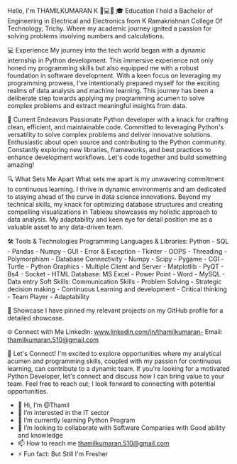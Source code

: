 Hello, I'm THAMILKUMARAN K 🐍💻✨
🎓 Education
I hold a Bachelor of Engineering in Electrical and Electronics from K Ramakrishnan College Of Technology, Trichy. Where my academic journey ignited a passion for solving problems involving numbers and calculations.

💻 Experience
My journey into the tech world began with a dynamic internship in Python development. This immersive experience not only honed my programming skills but also equipped me with a robust foundation in software development. With a keen focus on leveraging my programming prowess, I've intentionally prepared myself for the exciting realms of data analysis and machine learning. This journey has been a deliberate step towards applying my programming acumen to solve complex problems and extract meaningful insights from data.

🚀 Current Endeavors
Passionate Python developer with a knack for crafting clean, efficient, and maintainable code. Committed to leveraging Python's versatility to solve complex problems and deliver innovative solutions. Enthusiastic about open source and contributing to the Python community. Constantly exploring new libraries, frameworks, and best practices to enhance development workflows. Let's code together and build something amazing! 

🔍 What Sets Me Apart
What sets me apart is my unwavering commitment to continuous learning. I thrive in dynamic environments and am dedicated to staying ahead of the curve in data science innovations. Beyond my technical skills, my knack for optimizing database structures and creating compelling visualizations in Tableau showcases my holistic approach to data analysis. My adaptability and keen eye for detail position me as a valuable asset to any data-driven team.

🛠️ Tools & Technologies
Programming Languages & Libraries: Python - SQL - Pandas - Numpy - GUI - Error & Exception - Tkinter - OOPS - Threading - Polymorphism - Database Connectivity - Numpy - Scipy - Pygame - CGI -Turtle - Python Graphics - Multiple Client and Server - Matplotlib - PyQT - Bs4 
                                   - Socket - HTML
Database: MS Excel - Power Point - Word - MySQL - Data entry
Soft Skills: Communication Skills - Problem Solving - Strategic decision making - Continuous Learning and development - Critical thinking - Team Player - Adaptability

📌 Showcase
I have pinned my relevant projects on my GitHub profile for a detailed showcase.

🌐 Connect with Me
LinkedIn: www.linkedin.com/in/thamilkumaran-
Email: thamilkumaran.510@gmail.com

🤝 Let's Connect!
I'm excited to explore opportunities where my analytical acumen and programming skills, coupled with my passion for continuous learning, can contribute to a dynamic team. If you're looking for a motivated Python Developer, let's connect and discuss how I can bring value to your team. Feel free to reach out; I look forward to connecting with potential opportunities.


- 👋 Hi, I’m @Thamil
- 👀 I’m interested in the IT sector
- 🌱 I’m currently learning Python Program
- 💞️ I’m looking to collaborate with Software Companies with Good ability and knowledge
- 📫 How to reach me thamilkumaran.510@gmail.com
- ⚡ Fun fact: But Still I'm Fresher

<!---
Thamil5/Thamil5 is a ✨ special ✨ repository because its `README.md` (this file) appears on your GitHub profile.
You can click the Preview link to take a look at your changes.
--->
